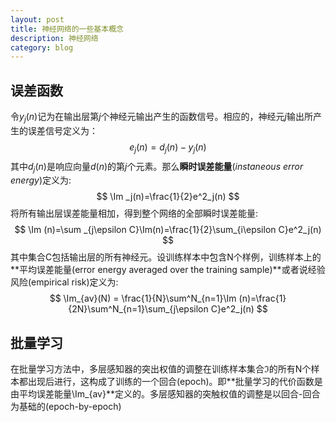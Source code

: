 ```yaml
---
layout: post
title: 神经网络的一些基本概念
description: 神经网络
category: blog
---
```


## 误差函数

  令$y_j(n)$记为在输出层第$j$个神经元输出产生的函数信号。相应的，神经元$j$输出所产生的误差信号定义为：
  $$
           e_j(n)=d_j(n)-y_j(n)
  $$
  其中$d_j(n)$是响应向量$d(n)$的第$j$个元素。那么**瞬时误差能量**(*instaneous error energy*)定义为:
  $$
      \Im _j(n)=\frac{1}{2}e^2_j(n)
  $$
  将所有输出层误差能量相加，得到整个网络的全部瞬时误差能量:
  $$
      \Im (n)=\sum _{j\epsilon C}\Im(n)=\frac{1}{2}\sum_{i\epsilon C}e^2_j(n)
  $$
其中集合C包括输出层的所有神经元。设训练样本中包含N个样例，训练样本上的**平均误差能量(error energy averaged over the training sample)**或者说经验风险(empirical risk)定义为:
$$
    \Im_{av}(N) = \frac{1}{N}\sum^N_{n=1}\Im (n)=\frac{1}{2N}\sum^N_{n=1}\sum_{j\epsilon C}e^2_j(n)
$$

## 批量学习

   在批量学习方法中，多层感知器的突出权值的调整在训练样本集合$\Im$的所有N个样本都出现后进行，这构成了训练的一个回合(epoch)。即**批量学习的代价函数是由平均误差能量\Im_{av}**定义的。多层感知器的突触权值的调整是以回合-回合为基础的(epoch-by-epoch)
